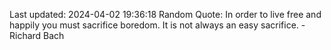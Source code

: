 Last updated: 2024-04-02 19:36:18
Random Quote: In order to live free and happily you must sacrifice boredom. It is not always an easy sacrifice. - Richard Bach